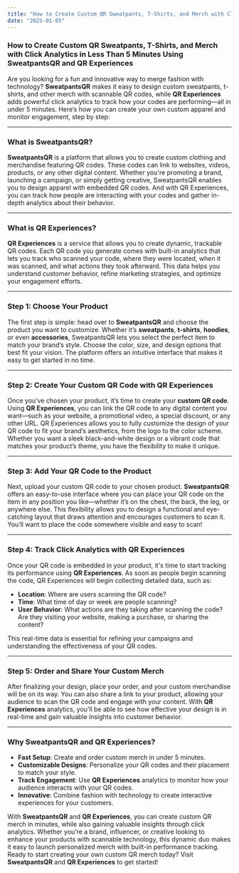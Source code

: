 ```yaml
---
title: "How to Create Custom QR Sweatpants, T-Shirts, and Merch with Click Analytics in Less Than 5 Minutes Using SweatpantsQR and QR Experiences"
date: "2025-01-05"
---
```


### How to Create Custom QR Sweatpants, T-Shirts, and Merch with Click Analytics in Less Than 5 Minutes Using SweatpantsQR and QR Experiences

Are you looking for a fun and innovative way to merge fashion with technology? **SweatpantsQR** makes it easy to design custom sweatpants, t-shirts, and other merch with scannable QR codes, while **QR Experiences** adds powerful click analytics to track how your codes are performing—all in under 5 minutes. Here’s how you can create your own custom apparel and monitor engagement, step by step:

---

### What is SweatpantsQR?

**SweatpantsQR** is a platform that allows you to create custom clothing and merchandise featuring QR codes. These codes can link to websites, videos, products, or any other digital content. Whether you're promoting a brand, launching a campaign, or simply getting creative, SweatpantsQR enables you to design apparel with embedded QR codes. And with QR Experiences, you can track how people are interacting with your codes and gather in-depth analytics about their behavior.

---

### What is QR Experiences?

**QR Experiences** is a service that allows you to create dynamic, trackable QR codes. Each QR code you generate comes with built-in analytics that lets you track who scanned your code, where they were located, when it was scanned, and what actions they took afterward. This data helps you understand customer behavior, refine marketing strategies, and optimize your engagement efforts.

---

### Step 1: Choose Your Product

The first step is simple: head over to **SweatpantsQR** and choose the product you want to customize. Whether it’s **sweatpants**, **t-shirts**, **hoodies**, or even **accessories**, SweatpantsQR lets you select the perfect item to match your brand’s style. Choose the color, size, and design options that best fit your vision. The platform offers an intuitive interface that makes it easy to get started in no time.

---

### Step 2: Create Your Custom QR Code with QR Experiences

Once you’ve chosen your product, it’s time to create your **custom QR code**. Using **QR Experiences**, you can link the QR code to any digital content you want—such as your website, a promotional video, a special discount, or any other URL. QR Experiences allows you to fully customize the design of your QR code to fit your brand’s aesthetics, from the logo to the color scheme. Whether you want a sleek black-and-white design or a vibrant code that matches your product’s theme, you have the flexibility to make it unique.

---

### Step 3: Add Your QR Code to the Product

Next, upload your custom QR code to your chosen product. **SweatpantsQR** offers an easy-to-use interface where you can place your QR code on the item in any position you like—whether it’s on the chest, the back, the leg, or anywhere else. This flexibility allows you to design a functional and eye-catching layout that draws attention and encourages customers to scan it. You’ll want to place the code somewhere visible and easy to scan!

---

### Step 4: Track Click Analytics with QR Experiences

Once your QR code is embedded in your product, it's time to start tracking its performance using **QR Experiences**. As soon as people begin scanning the code, QR Experiences will begin collecting detailed data, such as:

- **Location**: Where are users scanning the QR code?
- **Time**: What time of day or week are people scanning?
- **User Behavior**: What actions are they taking after scanning the code? Are they visiting your website, making a purchase, or sharing the content?

This real-time data is essential for refining your campaigns and understanding the effectiveness of your QR codes.

---

### Step 5: Order and Share Your Custom Merch

After finalizing your design, place your order, and your custom merchandise will be on its way. You can also share a link to your product, allowing your audience to scan the QR code and engage with your content. With **QR Experiences** analytics, you’ll be able to see how effective your design is in real-time and gain valuable insights into customer behavior.

---

### Why SweatpantsQR and QR Experiences?

- **Fast Setup**: Create and order custom merch in under 5 minutes.
- **Customizable Designs**: Personalize your QR codes and their placement to match your style.
- **Track Engagement**: Use **QR Experiences** analytics to monitor how your audience interacts with your QR codes.
- **Innovative**: Combine fashion with technology to create interactive experiences for your customers.

With **SweatpantsQR** and **QR Experiences**, you can create custom QR merch in minutes, while also gaining valuable insights through click analytics. Whether you’re a brand, influencer, or creative looking to enhance your products with scannable technology, this dynamic duo makes it easy to launch personalized merch with built-in performance tracking. Ready to start creating your own custom QR merch today? Visit **SweatpantsQR** and **QR Experiences** to get started!

